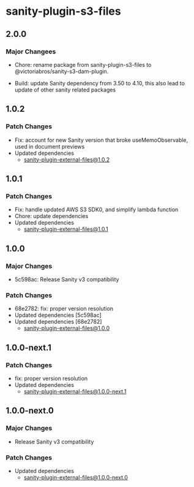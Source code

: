 # sanity-plugin-s3-files

## 2.0.0

### Major Changees

- Chore: rename package from sanity-plugin-s3-files to @victoriabros/sanity-s3-dam-plugin.

- Build: update Sanity dependency from 3.50 to 4.10, this also lead to update of other sanity related packages

## 1.0.2

### Patch Changes

- Fix: account for new Sanity version that broke useMemoObservable, used in document previews
- Updated dependencies
  - sanity-plugin-external-files@1.0.2

## 1.0.1

### Patch Changes

- Fix: handle updated AWS S3 SDK0, and simplify lambda function
- Chore: update dependencies
- Updated dependencies
  - sanity-plugin-external-files@1.0.1

## 1.0.0

### Major Changes

- 5c598ac: Release Sanity v3 compatibility

### Patch Changes

- 68e2782: fix: proper version resolution
- Updated dependencies [5c598ac]
- Updated dependencies [68e2782]
  - sanity-plugin-external-files@1.0.0

## 1.0.0-next.1

### Patch Changes

- fix: proper version resolution
- Updated dependencies
  - sanity-plugin-external-files@1.0.0-next.1

## 1.0.0-next.0

### Major Changes

- Release Sanity v3 compatibility

### Patch Changes

- Updated dependencies
  - sanity-plugin-external-files@1.0.0-next.0
